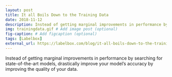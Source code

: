```yaml
---
layout: post
title: It all Boils Down to the Training Data
date: 2018-11-12
description: Instead of getting marginal improvements in performance by searching for state-of-the-art models, drastically improve your model’s accuracy by improving the quality of your data. # Add post description (optional)
img: trainingdata.gif # Add image post (optional)
fig-caption: # Add figcaption (optional)
tags: [Labelbox]
external_url: https://labelbox.com/blog/it-all-boils-down-to-the-training-data/
---
```

Instead of getting marginal improvements in performance by searching for state-of-the-art models, drastically improve your model’s accuracy by improving the quality of your data.
